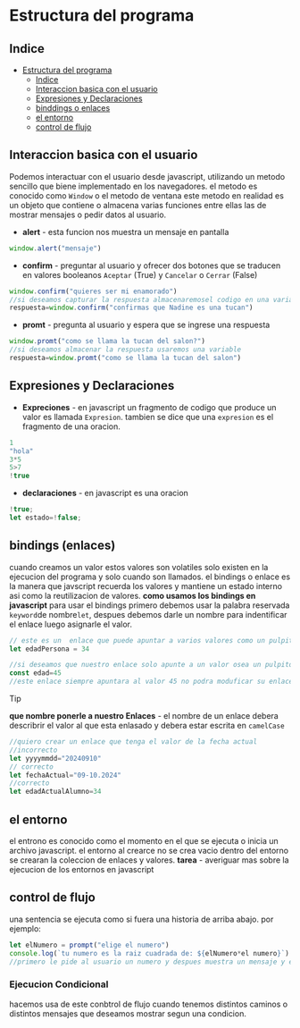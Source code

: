 # Estructura del programa
## Indice
- [Estructura del programa](#estructura-del-programa)
  - [Indice](#indice)
  - [Interaccion basica con el usuario](#interaccion-basica-con-el-usuario)
  - [Expresiones y Declaraciones](#expresiones-y-declaraciones)
  - [binddings o enlaces](#bindings-enlaces)
  - [el entorno](#el-entorno)
  - [control de flujo](#control-de-flujo)
## Interaccion basica con el usuario
Podemos interactuar con el usuario desde javascript, utilizando un metodo sencillo que biene implementado en los navegadores.
el metodo es conocido como `Window` o el metodo de ventana este metodo en realidad es un objeto que contiene o almacena varias funciones entre ellas las de mostrar mensajes o pedir datos al usuario.
- **alert** - esta funcion nos muestra un mensaje en pantalla
```js
window.alert("mensaje")
```
- **confirm** - preguntar al usuario y ofrecer dos botones que se traducen en valores booleanos `Aceptar` (True) y `Cancelar` o `Cerrar` (False)
```js
window.confirm("quieres ser mi enamorado")
//si deseamos capturar la respuesta almacenaremosel codigo en una variable
respuesta=window.confirm("confirmas que Nadine es una tucan")
```
- **promt** - pregunta al usuario y espera que se ingrese una respuesta
```js
window.promt("como se llama la tucan del salon?")
//si deseamos almacenar la respuesta usaremos una variable
respuesta=window.promt("como se llama la tucan del salon")
```
## Expresiones y Declaraciones
- **Expreciones** - en javascript un fragmento de codigo que produce un valor es llamada `Expresion`. tambien se dice que una `expresion` es el fragmento de una oracion.
```js
1
"hola"
3*5
5>7
!true
```
- **declaraciones** - en javascript es una oracion
```js
!true;
let estado=!false;
```
## bindings (enlaces)
cuando creamos un valor estos valores son volatiles solo existen en la ejecucion del programa y solo cuando son llamados.
el bindings o enlace es la manera que javscript recuerda los valores y mantiene un estado interno asi como la reutilizacion de valores.
**como usamos los bindings en javascript**
para usar el bindings primero debemos usar la palabra reservada `keyword`de nombre`let`, despues debemos darle un nombre para indentificar el enlace luego asignarle el valor.
```js
// este es un  enlace que puede apuntar a varios valores como un pulpito con muchos brazatos
let edadPersona = 34

//si deseamos que nuestro enlace solo apunte a un valor osea un pulpito con un bracito entonces para crear este enlace debemos hacer uso de la keyword const
const edad=45
//este enlace siempre apuntara al valor 45 no podra moduficar su enlace a otro valor.
```
> [!TIP]
> **que nombre ponerle a nuestro Enlaces** - el nombre de un enlace debera describrir el valor al que esta enlasado y debera estar escrita en `camelCase`
```js
//quiero crear un enlace que tenga el valor de la fecha actual
//incorrecto
let yyyymmdd="20240910"
// correcto
let fechaActual="09-10.2024"
//correcto
let edadActualAlumno=34
```
## el entorno
el entrono es conocido como el momento en el que se ejecuta o inicia un archivo javascript.
el entorno al crearce no se crea vacio dentro del entorno se crearan la coleccion de enlaces y valores.
**tarea** - averiguar mas sobre la ejecucion de los entornos en javascript
## control de flujo
una sentencia se ejecuta como si fuera una historia de arriba abajo.
por ejemplo:
```js
let elNumero = prompt("elige el numero")
console.log(`tu numero es la raiz cuadrada de: ${elNumero*el numero}`)
//primero le pide al usuario un numero y despues muestra un mensaje y el cuadro de ese numero
```
### Ejecucion Condicional 
hacemos usa de este conbtrol de flujo cuando tenemos distintos caminos o distintos mensajes que deseamos mostrar segun una condicion.